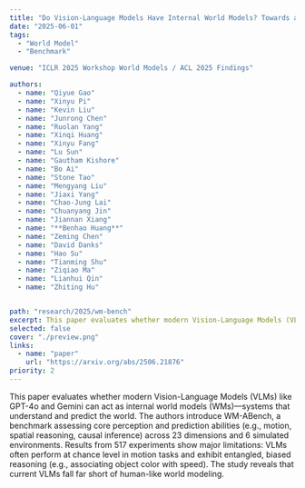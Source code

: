 ```yaml
---
title: "Do Vision-Language Models Have Internal World Models? Towards an Atomic Evaluation"
date: "2025-06-01"
tags:
  - "World Model"
  - "Benchmark"

venue: "ICLR 2025 Workshop World Models / ACL 2025 Findings"

authors:
  - name: "Qiyue Gao"
  - name: "Xinyu Pi"
  - name: "Kevin Liu"
  - name: "Junrong Chen"
  - name: "Ruolan Yang"
  - name: "Xinqi Huang"
  - name: "Xinyu Fang"
  - name: "Lu Sun"
  - name: "Gautham Kishore"
  - name: "Bo Ai"
  - name: "Stone Tao"
  - name: "Mengyang Liu"
  - name: "Jiaxi Yang"
  - name: "Chao-Jung Lai"
  - name: "Chuanyang Jin"
  - name: "Jiannan Xiang"
  - name: "**Benhao Huang**"
  - name: "Zeming Chen"
  - name: "David Danks"
  - name: "Hao Su"
  - name: "Tianming Shu"
  - name: "Ziqiao Ma"
  - name: "Lianhui Qin"
  - name: "Zhiting Hu"


path: "research/2025/wm-bench"
excerpt: This paper evaluates whether modern Vision-Language Models (VLMs) like GPT-4o and Gemini can act as internal world models (WMs)—systems that understand and predict the world. 
selected: false
cover: "./preview.png"
links:
  - name: "paper"
    url: "https://arxiv.org/abs/2506.21876"
priority: 2
---
```




This paper evaluates whether modern Vision-Language Models (VLMs) like GPT-4o and Gemini can act as internal world models (WMs)—systems that understand and predict the world. The authors introduce WM-ABench, a benchmark assessing core perception and prediction abilities (e.g., motion, spatial reasoning, causal inference) across 23 dimensions and 6 simulated environments. Results from 517 experiments show major limitations: VLMs often perform at chance level in motion tasks and exhibit entangled, biased reasoning (e.g., associating object color with speed). The study reveals that current VLMs fall far short of human-like world modeling.


